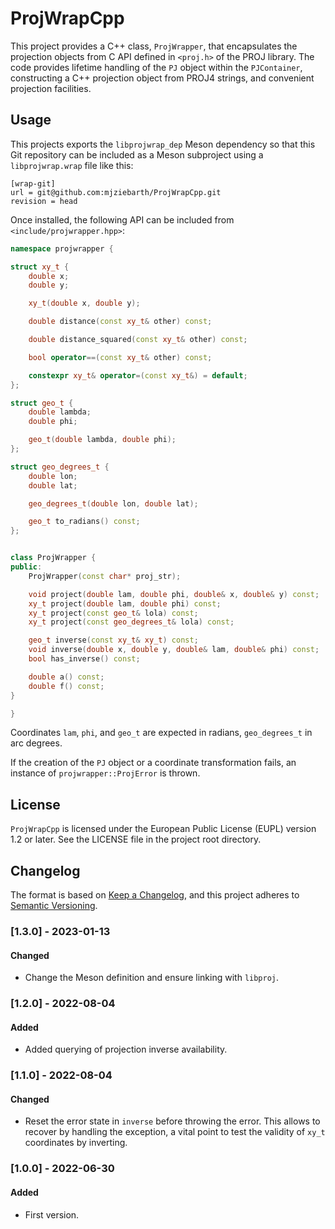 # ProjWrapCpp
This project provides a C++ class, `ProjWrapper`, that encapsulates the projection
objects from C API defined in `<proj.h>` of the PROJ library. The code provides
lifetime handling of the `PJ` object within the `PJContainer`, constructing a
C++ projection object from PROJ4 strings, and convenient projection facilities.

## Usage
This projects exports the `libprojwrap_dep` Meson dependency so that this
Git repository can be included as a Meson subproject using a `libprojwrap.wrap`
file like this:
```
[wrap-git]
url = git@github.com:mjziebarth/ProjWrapCpp.git
revision = head
```
Once installed, the following API can be included from `<include/projwrapper.hpp>`:
```cpp
namespace projwrapper {

struct xy_t {
	double x;
	double y;

	xy_t(double x, double y);

	double distance(const xy_t& other) const;

	double distance_squared(const xy_t& other) const;

	bool operator==(const xy_t& other) const;

	constexpr xy_t& operator=(const xy_t&) = default;
};

struct geo_t {
	double lambda;
	double phi;

	geo_t(double lambda, double phi);
};

struct geo_degrees_t {
	double lon;
	double lat;

	geo_degrees_t(double lon, double lat);

	geo_t to_radians() const;
};


class ProjWrapper {
public:
	ProjWrapper(const char* proj_str);

	void project(double lam, double phi, double& x, double& y) const;
	xy_t project(double lam, double phi) const;
	xy_t project(const geo_t& lola) const;
	xy_t project(const geo_degrees_t& lola) const;

	geo_t inverse(const xy_t& xy_t) const;
	void inverse(double x, double y, double& lam, double& phi) const;
	bool has_inverse() const;

	double a() const;
	double f() const;
}

}
```
Coordinates `lam`, `phi`, and `geo_t` are expected in radians, `geo_degrees_t` in arc degrees.

If the creation of the `PJ` object or a coordinate transformation fails, an instance of `projwrapper::ProjError` is thrown.

## License
`ProjWrapCpp` is licensed under the European Public License (EUPL) version 1.2 or later. See the LICENSE file in the project root directory.

## Changelog
The format is based on [Keep a Changelog](https://keepachangelog.com/en/1.0.0/),
and this project adheres to [Semantic Versioning](https://semver.org/spec/v2.0.0.html).

### [1.3.0] - 2023-01-13
#### Changed
- Change the Meson definition and ensure linking with `libproj`.

### [1.2.0] - 2022-08-04
#### Added
- Added querying of projection inverse availability.

### [1.1.0] - 2022-08-04
#### Changed
- Reset the error state in `inverse` before throwing the error. This allows to
  recover by handling the exception, a vital point to test the validity of
  `xy_t` coordinates by inverting.

### [1.0.0] - 2022-06-30
#### Added
- First version.
